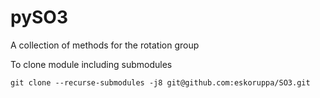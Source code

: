 # pySO3
A collection of methods for the rotation group


To clone module including submodules 
```console
git clone --recurse-submodules -j8 git@github.com:eskoruppa/SO3.git
```